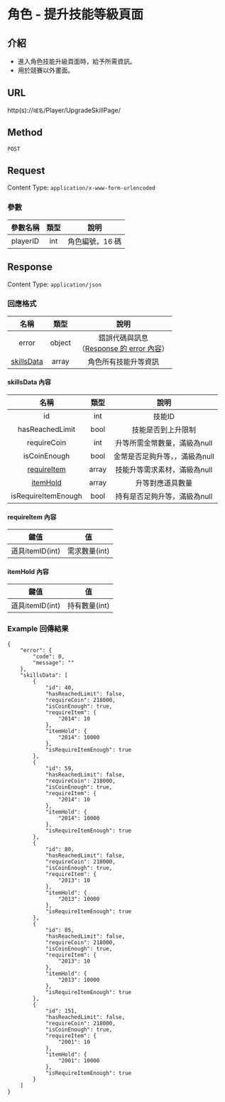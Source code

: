 # 角色 - 提升技能等級頁面

## 介紹

- 進入角色技能升級頁面時，給予所需資訊。
- 用於競賽以外畫面。

## URL

http(s)://`域名`/Player/UpgradeSkillPage/

## Method

`POST`

## Request

Content Type: `application/x-www-form-urlencoded`

### 參數

| 參數名稱 | 類型 | 說明 |
|:-:|:-:|:-:|
| playerID | int | 角色編號，16 碼 |

## Response

Content Type: `application/json`

### 回應格式

| 名稱 | 類型 | 說明 |
|:-:|:-:|:-:|
| error | object | 錯誤代碼與訊息<br>（[Response 的 error 內容](../response.md#error)） |
| [skillsData](#skillsData) | array | 角色所有技能升等資訊 |

#### <span id="skillsData">skillsData 內容</span>


| 名稱 | 類型 | 說明 |
|:-:|:-:|:-:|
| id | int | 技能ID |
| hasReachedLimit | bool | 技能是否到上升限制 |
| requireCoin | int | 升等所需金幣數量，滿級為null |
| isCoinEnough | bool | 金幣是否足夠升等，，滿級為null |
| [requireItem](#requireItem) | array | 技能升等需求素材，滿級為null | 
| [itemHold](#itemHold) | array | 升等對應道具數量 |
| isRequireItemEnough | bool | 持有是否足夠升等，滿級為null |

#### <span id="requireItem">requireItem 內容</span>


| 鍵值 | 值 |
|:-:|:-:|
| 道具itemID(int) | 需求數量(int) |
#### <span id="itemHold">itemHold 內容</span>


| 鍵值 | 值 |
|:-:|:-:|
| 道具itemID(int) | 持有數量(int) |



### Example 回傳結果
    {
        "error": {
            "code": 0,
            "message": ""
        },
        "skillsData": [
            {
                "id": 40,
                "hasReachedLimit": false,
                "requireCoin": 218000,
                "isCoinEnough": true,
                "requireItem": {
                    "2014": 10
                },
                "itemHold": {
                    "2014": 10000
                },
                "isRequireItemEnough": true
            },
            {
                "id": 59,
                "hasReachedLimit": false,
                "requireCoin": 218000,
                "isCoinEnough": true,
                "requireItem": {
                    "2014": 10
                },
                "itemHold": {
                    "2014": 10000
                },
                "isRequireItemEnough": true
            },
            {
                "id": 80,
                "hasReachedLimit": false,
                "requireCoin": 218000,
                "isCoinEnough": true,
                "requireItem": {
                    "2013": 10
                },
                "itemHold": {
                    "2013": 10000
                },
                "isRequireItemEnough": true
            },
            {
                "id": 85,
                "hasReachedLimit": false,
                "requireCoin": 218000,
                "isCoinEnough": true,
                "requireItem": {
                    "2013": 10
                },
                "itemHold": {
                    "2013": 10000
                },
                "isRequireItemEnough": true
            },
            {
                "id": 151,
                "hasReachedLimit": false,
                "requireCoin": 218000,
                "isCoinEnough": true,
                "requireItem": {
                    "2001": 10
                },
                "itemHold": {
                    "2001": 10000
                },
                "isRequireItemEnough": true
            }
        ]
    }